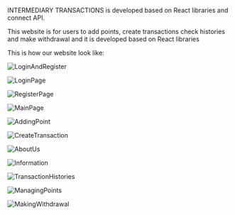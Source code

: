 INTERMEDIARY TRANSACTIONS is developed based on React libraries and connect API.

This website is for users to add points, create transactions check histories and make withdrawal and it is developed based on React libraries

This is how our website look like: 

![LoginAndRegister](https://i.imgur.com/NNCqNTS.png)

![LoginPage](https://i.imgur.com/dNI7zh5.png)

![RegisterPage](https://i.imgur.com/UX4ywo2.png)

![MainPage](https://i.imgur.com/1y9sVK4.png)

![AddingPoint](https://i.imgur.com/ydj7KUG.png)

![CreateTransaction](https://i.imgur.com/DRpmYvh.png)

![AboutUs](https://i.imgur.com/K3Y7Emg.png)

![Information](https://i.imgur.com/Hm3RhUy.png)

![TransactionHistories](https://i.imgur.com/0PwUiWL.png)

![ManagingPoints](https://i.imgur.com/ysNJ0RD.png)

![MakingWithdrawal](https://i.imgur.com/XhLLvL9.png)


